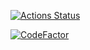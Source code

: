 
[![Actions Status](https://github.com/ognidhro21/ognidhro21.github.io/workflows/Gatsby%20Publish/badge.svg)](https://github.com/ognidhro21/ognidhro21.github.io/actions)

[![CodeFactor](https://www.codefactor.io/repository/github/ognidhro21/ognidhro21.github.io/badge)](https://www.codefactor.io/repository/github/ognidhro21/ognidhro21.github.io)